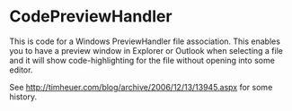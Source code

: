CodePreviewHandler
==================

This is code for a Windows PreviewHandler file association. 
This enables you to have a preview window in Explorer or Outlook when selecting a file and it will show code-highlighting for the file without opening into some editor.

See http://timheuer.com/blog/archive/2006/12/13/13945.aspx for some history.

